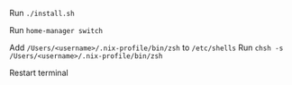 Run `./install.sh`

Run `home-manager switch`

Add `/Users/<username>/.nix-profile/bin/zsh` to `/etc/shells`
Run `chsh -s /Users/<username>/.nix-profile/bin/zsh`

Restart terminal
